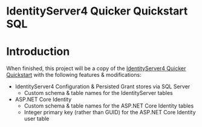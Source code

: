 # IdentityServer4 Quicker Quickstart SQL

# Introduction
When finished, this project will be a copy of the [IdentityServer4 Quicker Quickstart](https://github.com/pfbrowning/identityserver4-quicker-quickstart) with the following features & modifications:
* IdentityServer4 Configuration & Persisted Grant stores via SQL Server
    * Custom schema & table names for the IdentityServer tables
* ASP.NET Core Identity
    * Custom schema & table names for the ASP.NET Core Identity tables
    * Integer primary key (rather than GUID) for the ASP.NET Core Identity user table